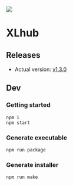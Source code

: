 <img src="https://media.discordapp.net/attachments/1016748027039457341/1019261290578989056/unknown.png"/>

# XLhub
## Releases
- Actual version: [v1.3.0](https://api.mod.io/v1/games/629/mods/2368596/files/4080243/download)

## Dev

### Getting started
```
npm i
npm start
```

### Generate executable
```
npm run package
```

### Generate installer
```
npm run make
```
